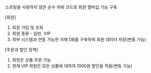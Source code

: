 스프링을 사용하지 않은 순수 자바 코드로 회원 멤버십 기능 구축


[회원]
1. 회원 가입 및 조회
2. 회원 종류 - 일반, VIP
3. 외부 시스템과 연동 가능한 자체 DB를 구축하여 회원 데이터 저장(변동 가능)


[주문과 할인 정책]
1. 회원은 상품 주문 가능
2. 현재 VIP 회원은 모든 상품에 대하여 1000원 할인을 적용(변동 가능)


